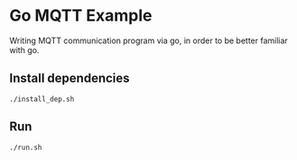 # Go MQTT Example

Writing MQTT communication program via go, in order to be better familiar with go.

## Install dependencies

```
./install_dep.sh
```

## Run

```
./run.sh
```
